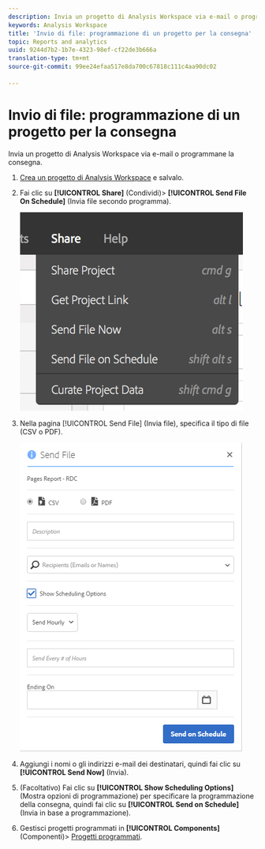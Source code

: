 ```yaml
---
description: Invia un progetto di Analysis Workspace via e-mail o programmane la consegna.
keywords: Analysis Workspace
title: 'Invio di file: programmazione di un progetto per la consegna'
topic: Reports and analytics
uuid: 9244d7b2-1b7e-4323-98ef-cf22de3b666a
translation-type: tm+mt
source-git-commit: 99ee24efaa517e8da700c67818c111c4aa90dc02

---
```



# Invio di file: programmazione di un progetto per la consegna

Invia un progetto di Analysis Workspace via e-mail o programmane la consegna.

1. [Crea un progetto di Analysis Workspace](https://marketing.adobe.com/resources/help/it_IT/analytics/analysis-workspace/t_freeform_project.html) e salvalo.
1. Fai clic su **[!UICONTROL Share]** (Condividi)> **[!UICONTROL Send File On Schedule]** (Invia file secondo programma).

   ![Risultato passaggio](assets/send-file.png)

1. Nella pagina [!UICONTROL Send File] (Invia file), specifica il tipo di file (CSV o PDF).

   ![Risultato passaggio](assets/send-file-pop-up.png)

1. Aggiungi i nomi o gli indirizzi e-mail dei destinatari, quindi fai clic su **[!UICONTROL Send Now]** (Invia).
1. (Facoltativo) Fai clic su **[!UICONTROL Show Scheduling Options]** (Mostra opzioni di programmazione) per specificare la programmazione della consegna, quindi fai clic su **[!UICONTROL Send on Schedule]** (Invia in base a programmazione).
1. Gestisci progetti programmati in **[!UICONTROL Components]** (Componenti)> [Progetti programmati](/help/analyze/analysis-workspace/curate-share/schedule-projects.md).
